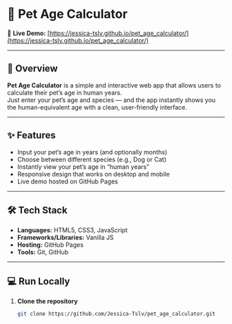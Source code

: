 # 🐾 Pet Age Calculator

🔗 **Live Demo:** [https://jessica-tslv.github.io/pet_age_calculator/](https://jessica-tslv.github.io/pet_age_calculator/)

---

## 🐶 Overview

**Pet Age Calculator** is a simple and interactive web app that allows users to calculate their pet’s age in human years.  
Just enter your pet’s age and species — and the app instantly shows you the human-equivalent age with a clean, user-friendly interface.

---

## ✨ Features

- Input your pet’s age in years (and optionally months)  
- Choose between different species (e.g., Dog or Cat)  
- Instantly view your pet’s age in “human years”  
- Responsive design that works on desktop and mobile  
- Live demo hosted on GitHub Pages  

---

## 🛠️ Tech Stack

- **Languages:** HTML5, CSS3, JavaScript  
- **Frameworks/Libraries:** Vanilla JS  
- **Hosting:** GitHub Pages  
- **Tools:** Git, GitHub  

---

## 💻 Run Locally

1. **Clone the repository**
   ```bash
   git clone https://github.com/Jessica-Tslv/pet_age_calculator.git
